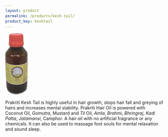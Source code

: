 ```yaml
---
layout: product
permalink: /products/kesh-tail/
product_key: keshtail
---
```


![](/images/products/kesh-tail.png)

Prakriti Kesh Tail ​is highly useful in hair growth, stops hair fall and greying of hairs and increases mental stability. Prakriti Hair Oil is powered with Coconut Oil, _Gomutra_, Mustard and _Til_ Oil, _Amla_, _Brahmi_, _Bhringraj_, _Kadi Patta_, _Jatamansi_, Camphor. A hair oil with no artificial fragrance or any chemicals. It can also be used to massage foot souls for mental relaxation and sound sleep.
